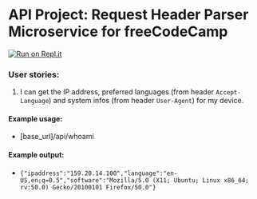 # API Project: Request Header Parser Microservice for freeCodeCamp

[![Run on Repl.it](https://repl.it/badge/github/freeCodeCamp/boilerplate-project-headerparser)](https://repl.it/github/freeCodeCamp/boilerplate-project-headerparser)

### User stories:

1. I can get the IP address, preferred languages (from header `Accept-Language`) and system infos (from header `User-Agent`) for my device.
<!--IP address: https://nodejs.org/dist/latest-v14.x/docs/api/os.html#os_os_networkinterfaces -->

#### Example usage:

- [base_url]/api/whoami

#### Example output:

- `{"ipaddress":"159.20.14.100","language":"en-US,en;q=0.5","software":"Mozilla/5.0 (X11; Ubuntu; Linux x86_64; rv:50.0) Gecko/20100101 Firefox/50.0"}`
